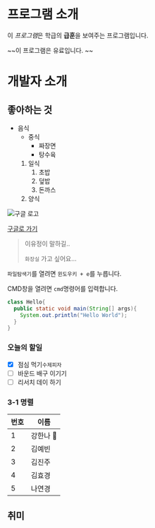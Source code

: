 # 프로그램 소개
이 *프로그램*은 학급의 **급훈**을 보여주는 프로그램입니다. 

~~이 프로그램은 유료입니다. ~~

# 개발자 소개 

## 좋아하는 것

* 음식
  * 중식 
    * 짜장면
    * 탕수육 
  1. 일식
     1. 초밥
     1. 덮밥
     1. 돈까스
  1. 양식

![구글 로고](https://www.google.com/images/branding/googlelogo/1x/googlelogo_color_272x92dp.png)

[구글로 가기](https://google.co.kr/)

> 이유정이 말하길..
>
> `화장실` 가고 싶어요...
>

`파일탐색기`를 열려면 `윈도우키 + e`를 누릅니다. 

CMD창을 열려면 `cmd`명령어를 입력합니다. 

```java
class Hello{
  public static void main(String[] args){
    System.out.println("Hello World");
  }
}
```
### 오늘의 할일
- [x] 점심 먹기`수제피자`
- [ ] 바운드 배구 이기기 
- [ ] 리서치 데이 하기 

### 3-1 명렬
번호 | 이름
-----|----
1|강한나 :no_bell: 
2|김예빈
3|김진주
4|김효경
5|나연경


## 취미
